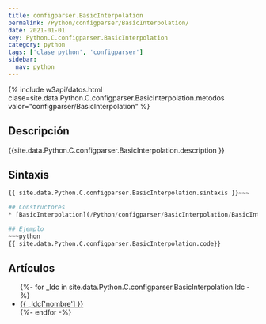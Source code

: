 ```yaml
---
title: configparser.BasicInterpolation
permalink: /Python/configparser/BasicInterpolation/
date: 2021-01-01
key: Python.C.configparser.BasicInterpolation
category: python
tags: ['clase python', 'configparser']
sidebar: 
  nav: python
---
```


{% include w3api/datos.html clase=site.data.Python.C.configparser.BasicInterpolation.metodos valor="configparser/BasicInterpolation" %}

## Descripción
{{site.data.Python.C.configparser.BasicInterpolation.description }}

## Sintaxis
~~~python
{{ site.data.Python.C.configparser.BasicInterpolation.sintaxis }}~~~

## Constructores
* [BasicInterpolation](/Python/configparser/BasicInterpolation/BasicInterpolation/)

## Ejemplo
~~~python
{{ site.data.Python.C.configparser.BasicInterpolation.code}}
~~~

## Artículos
<ul>
{%- for _ldc in site.data.Python.C.configparser.BasicInterpolation.ldc -%}
   <li>
       <a href="{{_ldc['url'] }}">{{ _ldc['nombre'] }}</a>
   </li>
{%- endfor -%}
</ul>
